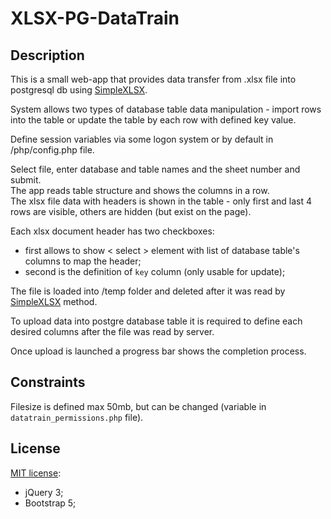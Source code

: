 <h1>XLSX-PG-DataTrain</h1>

## Description

This is a small web-app that provides data transfer from .xlsx file into postgresql db using [SimpleXLSX](https://github.com/shuchkin/simplexls).

System allows two types of database table data manipulation - import rows into the table or update the table by each row with defined key value.

Define session variables via some logon system or by default in /php/config.php file.

Select file, enter database and table names and the sheet number and submit.<br>The app reads table structure and shows the columns in a row.<br>
The xlsx file data with headers is shown in the table - only first and last 4 rows are visible, others are hidden (but exist on the page).

Each xlsx document header has two checkboxes:
* first allows to show < select > element with list of database table's columns to map the header;
* second is the definition of `key` column (only usable for update);

The file is loaded into /temp folder and deleted after it was read by [SimpleXLSX](https://github.com/shuchkin/simplexls) method.

To upload data into postgre database table it is required to define each desired columns after the file was read by server. 

Once upload is launched a progress bar shows the completion process.

## Constraints

Filesize is defined max 50mb, but can be changed (variable in `datatrain_permissions.php` file). 

## License

[MIT license](https://opensource.org/licenses/MIT):

- jQuery 3;
- Bootstrap 5;
